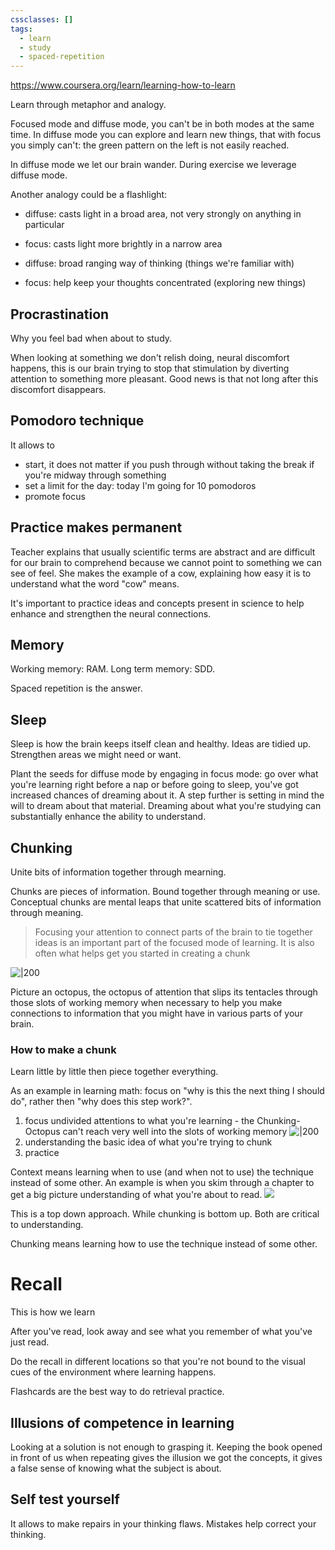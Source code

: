 ```yaml
---
cssclasses: []
tags:
  - learn
  - study
  - spaced-repetition
---
```

https://www.coursera.org/learn/learning-how-to-learn

Learn through metaphor and analogy.

Focused mode and diffuse mode, you can't be in both modes at the same time.
In diffuse mode you can explore and learn new things, that with focus you simply can't: the green pattern on the left is not easily reached.

In diffuse mode we let our brain wander. During exercise we leverage diffuse mode.

Another analogy could be a flashlight:

* diffuse: casts light in a broad area, not very strongly on anything in particular
* focus: casts light more brightly in a narrow area

* diffuse: broad ranging way of thinking (things we're familiar with)
* focus: help keep your thoughts concentrated (exploring new things)

## Procrastination

Why you feel bad when about to study.

When looking at something we don't relish doing, neural discomfort happens, this is our brain trying to stop that stimulation by diverting attention to something more pleasant. 
Good news is that not long after this discomfort disappears.

## Pomodoro technique

It allows to

* start, it does not matter if you push through without taking the break if you're midway through something
* set a limit for the day: today I'm going for 10 pomodoros
* promote focus

## Practice makes permanent

Teacher explains that usually scientific terms are abstract and are difficult for our brain to comprehend because we cannot point to something we can see of feel. She makes the example of a cow, explaining how easy it is to understand what the word "cow" means.

It's important to practice ideas and concepts present in science to help enhance and strengthen the neural connections.

## Memory

Working memory: RAM.
Long term memory: SDD.

Spaced repetition is the answer.

## Sleep

Sleep is how the brain keeps itself clean and healthy.
Ideas are tidied up.
Strengthen areas we might need or want.

Plant the seeds for diffuse mode by engaging in focus mode: go over what you're learning right before a nap or before going to sleep, you've got increased chances of dreaming about it. A step further is setting in mind the will to dream about that material.
Dreaming about what you're studying can substantially enhance the ability to understand.

## Chunking

Unite bits of information together through mearning.

Chunks are pieces of information. Bound together through meaning or use.
Conceptual chunks are mental leaps that unite scattered bits of information through meaning.

> Focusing your attention to connect parts of the brain to tie together ideas is an important part of the focused mode of learning. It is also often what helps get you started in creating a chunk

![|200](chunking-octopus.png)

Picture an octopus, the octopus of attention that slips its tentacles through those slots of working memory when necessary to help you make connections to information that you might have in various parts of your brain.

### How to make a chunk

Learn little by little then piece together everything.

As an example in learning math: focus on "why is this the next thing I should do", rather then "why does this step work?".

1. focus undivided attentions to what you're learning - the Chunking-Octopus can't reach very well into the slots of working memory
![|200](chunking-octopus-failing.png)
2. understanding the basic idea of what you're trying to chunk
3. practice

Context means learning when to use (and when not to use) the technique instead of some other. An example is when you skim through a chapter to get a big picture understanding of what you're about to read.
![](learning-context.png)

 This is a top down approach. While chunking is bottom up. Both are critical to understanding.

Chunking means learning how to use the technique instead of some other.

# Recall

<aside>This is how we learn</aside>

After you've read, look away and see what you remember of what you've just read.

Do the recall in different locations so that you're not bound to the visual cues of the environment where learning happens.

Flashcards are the best way to do retrieval practice.

## Illusions of competence in learning

Looking at a solution is not enough to grasping it.
Keeping the book opened in front of us when repeating gives the illusion we got the concepts, it gives a false sense of knowing what the subject is about.

## Self test yourself

It allows to make repairs in your thinking flaws. Mistakes help correct your thinking.

